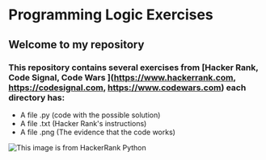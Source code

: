 # Programming Logic Exercises

## __Welcome to my repository__

### This repository contains several exercises from [Hacker Rank, Code Signal, Code Wars ](https://www.hackerrank.com, https://codesignal.com, https://www.codewars.com) each directory has:
* A file .py (code with the possible solution)
* A file .txt (Hacker Rank's instructions)
* A file .png (The evidence that the code works)

![This image is from HackerRank Python](/../main/python.jpeg)

